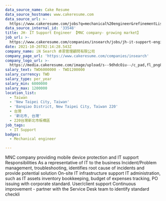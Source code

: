 ```yaml
---
data_source_name: Cake Resume
data_source_hostname: www.cakeresume.com
data_source_url: >-
  https://www.cakeresume.com/jobs?q=mechanical%20engineer&refinementList%5Blang_name%5D%5B0%5D=English&refinementList%5Bsalary_type%5D=per_year&range%5Bsalary_range%5D%5Bmin%5D=1000000&page=3
data_source_internal_id: '33548'
title: JH- IT Support Engineer 【MNC company- growing market】
job_url: >-
  https://www.cakeresume.com/companies/insearch/jobs/jh-it-support-engineer-mnc-company-growing-market
date: 2021-10-26T02:14:28.543Z
company_name: iN Search 卓恩管理顧問有限公司
company_page_url: 'https://www.cakeresume.com/companies/insearch'
company_logo_url: >-
  https://media.cakeresume.com/image/upload/s--9dhdcOiu--/c_pad,fl_png8,h_200,w_200/v1610522688/ppnzb1veba43cha2rznf.png
salary_text: TWD6000000 - TWD1200000
salary_currency: TWD
salary_type: per_year
salary_min: 6000000
salary_max: 1200000
location_list:
  - Taiwan
  - 'New Taipei City, Taiwan'
  - 'Banqiao District, New Taipei City, Taiwan 220'
  - 台灣
  - '新北市, 台灣'
  - 220台灣新北市板橋區
job_tags:
  - IT Support
badges:
  - Mechanical engineer

---
```


MNC company providing mobile device protection and IT support Responsibilities As a representative of IT to the business Incident/Problem management, troubleshooting, identifies root cause of incidents and provide potential solution On-site IT infrastructure support IT administration, such as IT assets inventory bookkeeping, budget of expenses tracking, PO issuing with corporate standard. User/client support Continuous improvement - partner with the Service Desk team to identify standard checkli